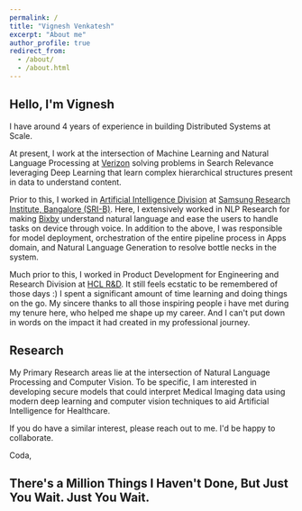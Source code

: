 ```yaml
---
permalink: /
title: "Vignesh Venkatesh"
excerpt: "About me"
author_profile: true
redirect_from: 
  - /about/
  - /about.html
---
```

## Hello, I'm Vignesh

I have around 4 years of experience in building Distributed Systems at Scale.

At present, I work at the intersection of Machine Learning and Natural Language Processing at [Verizon](https://www.verizon.com/) solving problems in Search Relevance leveraging Deep Learning that learn complex hierarchical structures present in data to understand content.

Prior to this, I worked in [Artificial Intelligence Division](https://research.samsung.com/artificial-intelligence) at [Samsung Research Institute, Bangalore (SRI-B)](https://research.samsung.com/sri-b).
Here, I extensively worked in NLP Research for making [Bixby](https://www.samsung.com/global/galaxy/apps/bixby/) understand natural language and ease the users to handle tasks on device through voice. 
In addition to the above, I was responsible for model deployment, orchestration of the entire pipeline process in Apps domain, and Natural Language Generation to resolve bottle necks in the system.

Much prior to this, I worked in Product Development for Engineering and Research Division at [HCL R&D](https://www.hcltech.com/engineering-rd-services). 
It still feels ecstatic to be remembered of those days :) 
I spent a significant amount of time learning and doing things on the go.
My sincere thanks to all those inspiring people i have met during my tenure here, who helped me shape up my career.
And I can't put down in words on the impact it had created in my professional journey.


## Research

My Primary Research areas lie at the intersection of Natural Language Processing and Computer Vision.
To be specific, I am interested in developing secure models that could interpret Medical Imaging data using 
modern deep learning and computer vision techniques to aid Artificial Intelligence for Healthcare.

If you do have a similar interest, please reach out to me. I'd be happy to collaborate.

Coda,
## There's a Million Things I Haven't Done, But Just You Wait. Just You Wait.

